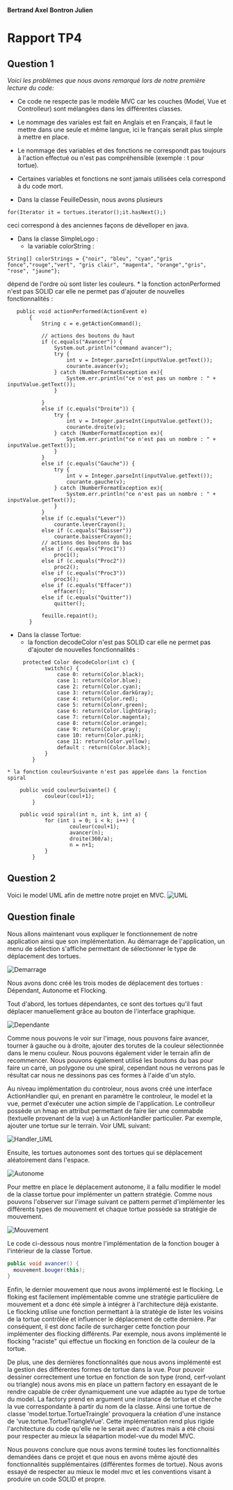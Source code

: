 **Bertrand Axel** **Bontron Julien**

# Rapport TP4

## Question 1
*Voici les problèmes que nous avons remarqué lors de notre première lecture du code:*
* Ce code ne respecte pas le modèle MVC car les couches (Model, Vue et Controlleur) sont mélangées dans les différentes classes.

* Le nommage des variales est fait en Anglais et en Français, il faut le mettre dans une seule et même langue, ici le français serait plus simple à mettre en place. 
* Le nommage des variables et des fonctions ne correspondt pas toujours à l'action effectué ou n'est pas compréhensible (exemple : t pour tortue).
* Certaines variables et fonctions ne sont jamais utilisées cela correspond à du code mort.
* Dans la classe FeuilleDessin, nous avons plusieurs 
```
for(Iterator it = tortues.iterator();it.hasNext();)
``` 
ceci correspond à des anciennes façons de dévelloper en java.
* Dans la classe SimpleLogo : 
    * la variable colorString : 
```
String[] colorStrings = {"noir", "bleu", "cyan","gris fonce","rouge","vert", "gris clair", "magenta", "orange","gris", "rose", "jaune"};
``` 
dépend de l'ordre où sont lister les couleurs.
    * la fonction actonPerformed n'est pas SOLID car elle ne permet pas d'ajouter de nouvelles fonctionnalités : 
 ```
    public void actionPerformed(ActionEvent e)
       	{
       		String c = e.getActionCommand();
       
       		// actions des boutons du haut
       		if (c.equals("Avancer")) {
       			System.out.println("command avancer");
       			try {
       				int v = Integer.parseInt(inputValue.getText());
       				courante.avancer(v);
       			} catch (NumberFormatException ex){
       				System.err.println("ce n'est pas un nombre : " + inputValue.getText());
       			}
       			
       		}
       		else if (c.equals("Droite")) {
       			try {
       				int v = Integer.parseInt(inputValue.getText());
       				courante.droite(v);
       			} catch (NumberFormatException ex){
       				System.err.println("ce n'est pas un nombre : " + inputValue.getText());
       			}
       		}
       		else if (c.equals("Gauche")) {
       			try {
       				int v = Integer.parseInt(inputValue.getText());
       				courante.gauche(v);
       			} catch (NumberFormatException ex){
       				System.err.println("ce n'est pas un nombre : " + inputValue.getText());
       			}
       		}
       		else if (c.equals("Lever")) 
       			courante.leverCrayon();
       		else if (c.equals("Baisser"))
       			courante.baisserCrayon();
       		// actions des boutons du bas
       		else if (c.equals("Proc1"))
       			proc1();
       		else if (c.equals("Proc2"))
       			proc2();
       		else if (c.equals("Proc3"))
       			proc3();
       		else if (c.equals("Effacer"))
       			effacer();
       		else if (c.equals("Quitter"))
       			quitter();
       
       		feuille.repaint();
       	}
```
* Dans la classe Tortue:
    * la fonction decodeColor n'est pas SOLID car elle ne permet pas d'ajouter de nouvelles fonctionnalités :
```
     protected Color decodeColor(int c) {
     		switch(c) {
     			case 0: return(Color.black);
     			case 1: return(Color.blue);
     			case 2: return(Color.cyan);
     			case 3: return(Color.darkGray);
     			case 4: return(Color.red);
     			case 5: return(Colonr.green);
     			case 6: return(Color.lightGray);
     			case 7: return(Color.magenta);
     			case 8: return(Color.orange);
     			case 9: return(Color.gray);
     			case 10: return(Color.pink);
     			case 11: return(Color.yellow);
     			default : return(Color.black);
     		}
     	}
```
    * la fonction couleurSuivante n'est pas appelée dans la fonction spiral
```
    public void couleurSuivante() {
    	 	couleur(coul+1);
    	}
    	
    public void spiral(int n, int k, int a) {
        	for (int i = 0; i < k; i++) {
        			couleur(coul+1);
        			avancer(n);
        			droite(360/a);
        			n = n+1;
        	}
        }
```
    
    
## Question 2
Voici le model UML afin de mettre notre projet en MVC.
![UML](images/uml.png)


## Question finale 

Nous allons maintenant vous expliquer le fonctionnement de notre application ainsi que son implémentation. Au démarrage de l'application, un menu de sélection s'affiche permettant de sélectionner le type de déplacement des tortues. 

![Demarrage](images/Demarrage.PNG)

Nous avons donc créé les trois modes de déplacement des tortues : Dépendant, Autonome et Flocking.

Tout d'abord, les tortues dépendantes, ce sont des tortues qu'il faut déplacer manuellement grâce au bouton de l'interface graphique. 

![Dependante](images/Dependant.PNG)

Comme nous pouvons le voir sur l'image, nous pouvons faire avancer, tourner à gauche ou à droite, ajouter des torutes de la couleur sélectionnée dans le menu couleur. 
Nous pouvons également vider le terrain afin de recommencer. Nous pouvons également utilisé les boutons du bas pour faire un carré, un polygone ou une spiral, cependant nous ne verrons pas le résultat car nous ne dessinons pas ces formes à l'aide d'un stylo. 

Au niveau implémentation du controleur, nous avons créé une interface ActionHandler qui, en prenant en paramètre le controleur, le model et la vue, permet d'exécuter une action simple de l'application. Le controlleur possède un hmap en attribut permettant de faire lier une commabde (textuelle provenant de la vue) à un ActionHandler particulier. Par exemple, ajouter une tortue sur le terrain. Voir UML suivant:

![Handler_UML](images/handler_uml.png)

Ensuite, les tortues autonomes sont des tortues qui se déplacement aléatoirement dans l'espace. 

![Autonome](images/Autonome.PNG)

Pour mettre en place le déplacement autonome, il a fallu modifier le model de la classe tortue pour implémenter un pattern stratégie. Comme nous pouvons l'observer sur l'image suivant ce pattern permet d'implémenter les différents types de mouvement et chaque tortue possède sa stratégie de mouvement.

![Mouvement](images/mouvement.png)

Le code ci-dessous nous montre l'implémentation de la fonction bouger à l'intérieur de la classe Tortue. 
```java 
public void avancer() {
  mouvement.bouger(this);
}
```
Enfin, le dernier mouvement que nous avons implémenté est le flocking. Le floking est facilement implémentable comme une stratégie particulière de mouvement et a donc été simple à intégrer à l'architecture déjà existante. Le flocking utilise une fonction permettant à la stratégie de lister les voisins de la tortue contrôlée et influencer le déplacement de cette dernière. Par conséquent, il est donc facile de surcharger cette fonction pour implémenter des flocking différents. Par exemple, nous avons implémenté le flocking "raciste" qui effectue un flocking en fonction de la couleur de la tortue. 

De plus, une des dernières fonctionnalités que nous avons implémenté est la gestion des différentes formes de tortue dans la vue. Pour pouvoir dessiner correctement une tortue en fonction de son type (rond, cerf-volant ou triangle) nous avons mis en place un pattern factory en essayant de le rendre capable de créer dynamiquement une vue adaptée au type de tortue du model. La factory prend en argument une instance de tortue et cherche la vue correspondante à partir du nom de la classe. Ainsi une tortue de classe 'model.tortue.TortueTraingle' provoquera la création d'une instance de 'vue.tortue.TortueTriangleVue'. Cette implémentation rend  plus rigide l'architecture du code qu'elle ne le serait avec d'autres mais a été choisi pour respecter au mieux la séapartion model-vue du model MVC. 

Nous pouvons conclure que nous avons terminé toutes les fonctionnalités demandées dans ce projet et que nous en avons même ajouté des fonctionnalités supplémentaires (différentes formes de tortue). Nous avons essayé de respecter au mieux le model mvc et les conventions visant à produire un code SOLID et propre. 